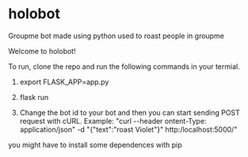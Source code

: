 # holobot
Groupme bot made using python used to roast people in groupme

Welcome to holobot!

To run, clone the repo and run the following commands in your termial.

1. export FLASK_APP=app.py

2. flask run

3. Change the bot id to your bot and then you can start sending POST request with cURL. 
Example: "curl --header ontent-Type: application/json" -d "{\"text\":\"roast Violet\"}" http:/localhost:5000/"

you might have to install some dependences with pip
